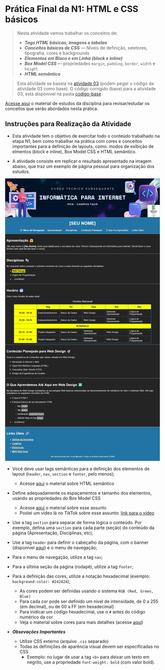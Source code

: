 # Prática Final da N1: HTML e CSS básicos

> Nesta atividade vamos trabalhar os conceitos de:
> - ***Tags HTML básicas, imagens e tabelas***
> - ***Conceitos básicos de CSS*** — Níveis de definição, seletores, tipografia, cores e backgrounds
> - ***Elementos em Bloco e em Linha (block e inline)***
> - ***Box Model CSS*** — propriedades `margin`, `padding`, `border`, `width` e `height`
> - ***HTML semântico***

> Esta atividade se baseia na [atividade 03](./../atv03/) (podem pegar o código da atividade 03 como base). O código corrigido (base) para a atividade 03, está disponível na pasta [codigo-base](./codigo-base/).

[Acesse aqui](./../../materiais/slides/) o material de estudos da disciplina para revisar/estudar os conceitos que serão abordados nesta prática.



<a id="inst"></a>
## Instruções para Realização da Atividade

- Esta atividade tem o objetivo de exercitar todo o conteúdo trabalhado na etapa N1, bem como trabalhar na prática com cores e conceitos importantes para a definição de layouts, como: modos de exibição de elmentos (block e inline), Box Model CSS e HTML semântico.

- A atividade consiste em replicar o resultado apresentado na imagem abaixo, que traz um exemplo de página pessoal para organização dos estudos.

<div align="center">
    <img src="./img-instrucoes/resultado.png">
</div>

- Você deve usar tags semânticas para a definição dos elementos de layout (`header`, `nav`, `section` e `footer`, pelo menos);
    - Acesse [aqui](./../../materiais/slides/tweb-04-avancando-html.pdf) o material sobre HTML semântico

- Define adequadamente os espaçamentos e tamanho dos elementos, usando as propriedades do Box Model CSS
    - Acesse [aqui](./../../materiais/slides/tweb-05-css_box-model_posicionamento.pdf) o material sobre esse assunto
    - Postei um vídeo lá no TikTok sobre esse assunto: [link para o vídeo](https://www.tiktok.com/@prof_lucasmendes/video/7445768369220963589?is_from_webapp=1&sender_device=pc&web_id=7440856054412248631)

- Use a tag `section` para separar de forma lógica o conteúdo. Por exemplo, defina uma `section` para cada parte (seção) do conteúdo da página (Apresentação, Disciplinas, etc);

- Use a tag `header` para definir o cabeçalho da página, com o banner (disponível [aqui](./img-instrucoes/banner.png)) e o menu de navegação;

- Para o menu de navegação, utilize a tag `nav`;

- Para a última seção da página (rodapé), utilize a tag `footer`;

- Para a definição das cores, utilize a notação hexadecimal (exemplo: `background-color: #242424`);
    - As cores podem ser definidas usando o sistema `RGB (Red, Green, Blue)`
    - Para cada cor pode ser definido um nível de intensidade, de 0 a 255 (em decimal), ou de 00 a FF (em hexadecimal)
    - Para inidicar um código hexadecimal, use o `#` antes do código numérico da cor
    - Veja o material sobre cores para mais detalhes (acesse [aqui](./../../materiais/slides/tweb-06-css_cores_background.pdf))

- ***Obsevações Importantes***
    - Utilize CSS externo (arquivo `.css` separado)
    - Todas as definições de aparência visual devem ser especificadas no CSS
        - Exemplo: no lugar de usar a tag `<b>` para deixar um texto em negrito, use a propriedade `font-weight: bold` (com valor bold).

